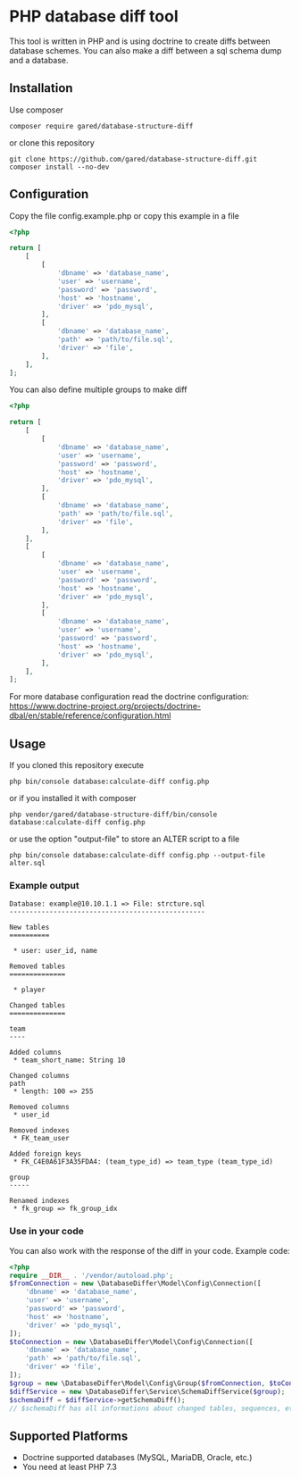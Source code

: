 # PHP database diff tool 

This tool is written in PHP and is using doctrine to create diffs between database schemes.
You can also make a diff between a sql schema dump and a database.

## Installation

Use composer
```shell script
composer require gared/database-structure-diff
```

or clone this repository

```shell script
git clone https://github.com/gared/database-structure-diff.git
composer install --no-dev
```

## Configuration

Copy the file config.example.php or copy this example in a file
```php
<?php

return [
    [
        [
            'dbname' => 'database_name',
            'user' => 'username',
            'password' => 'password',
            'host' => 'hostname',
            'driver' => 'pdo_mysql',
        ],
        [
            'dbname' => 'database_name',
            'path' => 'path/to/file.sql',
            'driver' => 'file',
        ],
    ],
];
```

You can also define multiple groups to make diff

```php
<?php

return [
    [
        [
            'dbname' => 'database_name',
            'user' => 'username',
            'password' => 'password',
            'host' => 'hostname',
            'driver' => 'pdo_mysql',
        ],
        [
            'dbname' => 'database_name',
            'path' => 'path/to/file.sql',
            'driver' => 'file',
        ],
    ],
    [
        [
            'dbname' => 'database_name',
            'user' => 'username',
            'password' => 'password',
            'host' => 'hostname',
            'driver' => 'pdo_mysql',
        ],
        [
            'dbname' => 'database_name',
            'user' => 'username',
            'password' => 'password',
            'host' => 'hostname',
            'driver' => 'pdo_mysql',
        ],
    ],
];
```

For more database configuration read the doctrine configuration:
https://www.doctrine-project.org/projects/doctrine-dbal/en/stable/reference/configuration.html

## Usage 

If you cloned this repository execute

```shell script
php bin/console database:calculate-diff config.php
```

or if you installed it with composer

```shell script
php vendor/gared/database-structure-diff/bin/console database:calculate-diff config.php
```

or use the option "output-file" to store an ALTER script to a file

```shell script
php bin/console database:calculate-diff config.php --output-file alter.sql
```

### Example output

```shell script
Database: example@10.10.1.1 => File: strcture.sql
-------------------------------------------------

New tables
==========

 * user: user_id, name

Removed tables
==============

 * player

Changed tables
==============

team
----

Added columns
 * team_short_name: String 10

Changed columns
path
 * length: 100 => 255

Removed columns
 * user_id

Removed indexes
 * FK_team_user

Added foreign keys
 * FK_C4E0A61F3A35FDA4: (team_type_id) => team_type (team_type_id)

group
-----

Renamed indexes
 * fk_group => fk_group_idx
```

### Use in your code
You can also work with the response of the diff in your code.
Example code:
```php
<?php
require __DIR__ . '/vendor/autoload.php';
$fromConnection = new \DatabaseDiffer\Model\Config\Connection([
    'dbname' => 'database_name',
    'user' => 'username',
    'password' => 'password',
    'host' => 'hostname',
    'driver' => 'pdo_mysql',
]);
$toConnection = new \DatabaseDiffer\Model\Config\Connection([
    'dbname' => 'database_name',
    'path' => 'path/to/file.sql',
    'driver' => 'file',
]);
$group = new \DatabaseDiffer\Model\Config\Group($fromConnection, $toConnection);
$diffService = new \DatabaseDiffer\Service\SchemaDiffService($group);
$schemaDiff = $diffService->getSchemaDiff();
// $schemaDiff has all informations about changed tables, sequences, etc.
```

## Supported Platforms

* Doctrine supported databases (MySQL, MariaDB, Oracle, etc.)
* You need at least PHP 7.3
